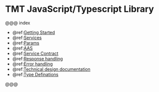 # TMT JavaScript/Typescript Library

@@@ index

 - @ref:[Getting Started](common/getting-started.md)
 - @ref:[Services](services/index.md)
 - @ref:[Params](params/index.md)
 - @ref:[AAS](aas/csw-aas-js.md)
 - @ref:[Service Contract](common/contract.md)
 - @ref:[Response handling](common/response-handling.md)
 - @ref:[Error handling](common/error-handling.md)
 - @ref:[Technical design documentation](technical/index.md)
 - @ref:[Type Definations](common/ts-docs.md)

@@@
